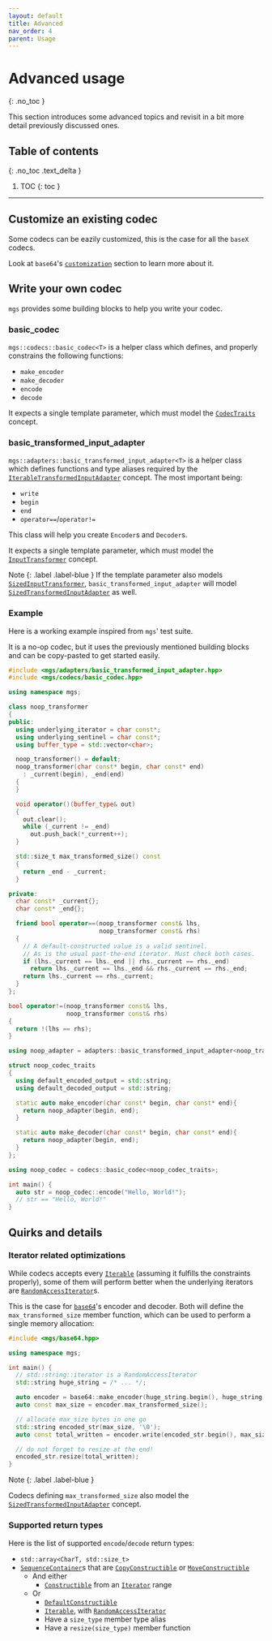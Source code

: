 ```yaml
---
layout: default
title: Advanced
nav_order: 4
parent: Usage
---
```


# Advanced usage
{: .no_toc }

This section introduces some advanced topics and revisit in a bit more detail previously discussed ones.

## Table of contents
{: .no_toc .text_delta }

1. TOC
{: toc }

---

## Customize an existing codec

Some codecs can be eazily customized, this is the case for all the `baseX` codecs.

Look at `base64`'s [`customization`]() section to learn more about it.

## Write your own codec

`mgs` provides some building blocks to help you write your codec.

### basic_codec

`mgs::codecs::basic_codec<T>` is a helper class which defines, and properly constrains the following functions:

* `make_encoder`
* `make_decoder`
* `encode`
* `decode`

It expects a single template parameter, which must model the [`CodecTraits`]() concept.

### basic_transformed_input_adapter

`mgs::adapters::basic_transformed_input_adapter<T>` is a helper class which defines functions and type aliases required by the [`IterableTransformedInputAdapter`]() concept.
The most important being:

* `write`
* `begin`
* `end`
* `operator==`/`operator!=`

This class will help you create `Encoder`s and `Decoder`s.

It expects a single template parameter, which must model the [`InputTransformer`]() concept.

Note
{: .label .label-blue }
If the template parameter also models [`SizedInputTransformer`](), `basic_transformed_input_adapter` will model [`SizedTransformedInputAdapter`]() as well.

### Example

Here is a working example inspired from `mgs`' test suite.

It is a no-op codec, but it uses the previously mentioned building blocks and can be copy-pasted to get started easily.

```cpp
#include <mgs/adapters/basic_transformed_input_adapter.hpp>
#include <mgs/codecs/basic_codec.hpp>

using namespace mgs;

class noop_transformer
{
public:
  using underlying_iterator = char const*;
  using underlying_sentinel = char const*;
  using buffer_type = std::vector<char>;

  noop_transformer() = default;
  noop_transformer(char const* begin, char const* end)
    : _current(begin), _end(end)
  {
  }

  void operator()(buffer_type& out)
  {
    out.clear();
    while (_current != _end)
      out.push_back(*_current++);
  }

  std::size_t max_transformed_size() const
  {
    return _end - _current;
  }

private:
  char const* _current{};
  char const* _end{};

  friend bool operator==(noop_transformer const& lhs,
                         noop_transformer const& rhs)
  {
    // A default-constructed value is a valid sentinel.
    // As is the usual past-the-end iterator. Must check both cases.
    if (lhs._current == lhs._end || rhs._current == rhs._end)
      return lhs._current == lhs._end && rhs._current == rhs._end;
    return lhs._current == rhs._current;
  }
};

bool operator!=(noop_transformer const& lhs,
                noop_transformer const& rhs)
{
  return !(lhs == rhs);
}

using noop_adapter = adapters::basic_transformed_input_adapter<noop_transformer>;

struct noop_codec_traits
{
  using default_encoded_output = std::string;
  using default_decoded_output = std::string;

  static auto make_encoder(char const* begin, char const* end){
    return noop_adapter(begin, end);
  }

  static auto make_decoder(char const* begin, char const* end){
    return noop_adapter(begin, end);
  }
};

using noop_codec = codecs::basic_codec<noop_codec_traits>;

int main() {
  auto str = noop_codec::encode("Hello, World!");
  // str == "Hello, World!"
}
```

## Quirks and details

### Iterator related optimizations

While codecs accepts every [`Iterable`]() (assuming it fulfills the constraints properly), some of them will perform better when the underlying iterators are [`RandomAccessIterator`]()s.

This is the case for [`base64`]()'s encoder and decoder. Both will define the `max_transformed_size` member function, which can be used to perform a single memory allocation:

```cpp
#include <mgs/base64.hpp>

using namespace mgs;

int main() {
  // std::string::iterator is a RandomAccessIterator
  std::string huge_string = /* ... */;

  auto encoder = base64::make_encoder(huge_string.begin(), huge_string.end());
  auto const max_size = encoder.max_transformed_size();

  // allocate max_size bytes in one go
  std::string encoded_str(max_size, '\0');
  auto const total_written = encoder.write(encoded_str.begin(), max_size);

  // do not forget to resize at the end!
  encoded_str.resize(total_written);
}
```

Note
{: .label .label-blue }

Codecs defining `max_transformed_size` also model the [`SizedTransformedInputAdapter`]() concept.

### Supported return types

Here is the list of supported `encode`/`decode` return types:

* `std::array<CharT, std::size_t>`
* [`SequenceContainer`]()s that are [`CopyConstructible`]() or [`MoveConstructible`]()
  * And either
    * [`Constructible`]() from an [`Iterator`]() range
  * Or
    * [`DefaultConstructible`]()
    * [`Iterable`](), with [`RandomAccessIterator`]()
    * Have a `size_type` member type alias
    * Have a `resize(size_type)` member function

